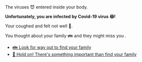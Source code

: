 The viruses 😈 entered inside your body.

**Unfortunately, you are infected by Covid-19 virus 😷!**

Your coughed and felt not well 🤒.

You thought about your family 👪 and they might miss you .

- [👪 Look for way out to find your family](1-DAA.md)
- [🛑 Hold on! There's something important than find your family ](1-DAB.md)

